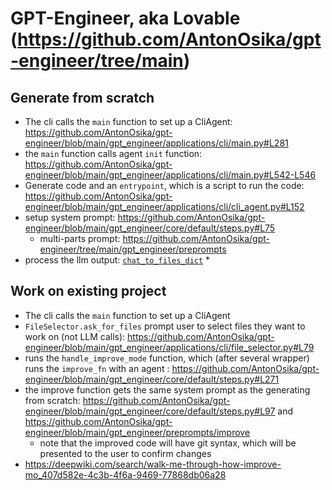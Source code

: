 # GPT-Engineer, aka Lovable (https://github.com/AntonOsika/gpt-engineer/tree/main)
## Generate from scratch
* The cli calls the `main` function to set up a CliAgent: https://github.com/AntonOsika/gpt-engineer/blob/main/gpt_engineer/applications/cli/main.py#L281
* the `main` function calls agent `init` function: https://github.com/AntonOsika/gpt-engineer/blob/main/gpt_engineer/applications/cli/main.py#L542-L546
* Generate code and an `entrypoint`, which is a script to run the code: https://github.com/AntonOsika/gpt-engineer/blob/main/gpt_engineer/applications/cli/cli_agent.py#L152
* setup system prompt: https://github.com/AntonOsika/gpt-engineer/blob/main/gpt_engineer/core/default/steps.py#L75
    * multi-parts prompt: https://github.com/AntonOsika/gpt-engineer/tree/main/gpt_engineer/preprompts
* process the llm output:  [`chat_to_files_dict`](https://github.com/AntonOsika/gpt-engineer/blob/main/gpt_engineer/core/chat_to_files.py#L38)
    * 
## Work on existing project
* The cli calls the `main` function to set up a CliAgent
* `FileSelector.ask_for_files` prompt user to select files they want to work on (not LLM calls): https://github.com/AntonOsika/gpt-engineer/blob/main/gpt_engineer/applications/cli/file_selector.py#L79
* runs the `handle_improve_mode` function, which (after several wrapper) runs the `improve_fn` with an agent : https://github.com/AntonOsika/gpt-engineer/blob/main/gpt_engineer/core/default/steps.py#L271
* the improve function gets the same system prompt as the generating from scratch: https://github.com/AntonOsika/gpt-engineer/blob/main/gpt_engineer/core/default/steps.py#L97 and https://github.com/AntonOsika/gpt-engineer/blob/main/gpt_engineer/preprompts/improve
    * note that the improved code will have git syntax, which will be presented to the user to confirm changes
* https://deepwiki.com/search/walk-me-through-how-improve-mo_407d582e-4c3b-4f6a-9469-77868db06a28
